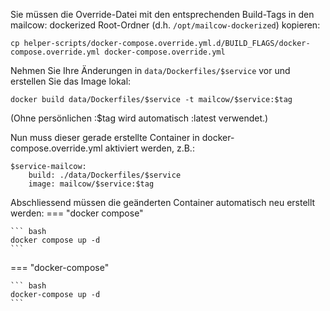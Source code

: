 Sie müssen die Override-Datei mit den entsprechenden Build-Tags in den mailcow: dockerized Root-Ordner (d.h. `/opt/mailcow-dockerized`) kopieren:
```
cp helper-scripts/docker-compose.override.yml.d/BUILD_FLAGS/docker-compose.override.yml docker-compose.override.yml
```


Nehmen Sie Ihre Änderungen in `data/Dockerfiles/$service` vor und erstellen Sie das Image lokal:
```
docker build data/Dockerfiles/$service -t mailcow/$service:$tag
```
(Ohne persönlichen :$tag wird automatisch :latest verwendet.)


Nun muss dieser gerade erstellte Container in docker-compose.override.yml aktiviert werden, z.B.:
```
$service-mailcow:
    build: ./data/Dockerfiles/$service
    image: mailcow/$service:$tag
```


Abschliessend müssen die geänderten Container automatisch neu erstellt werden:
=== "docker compose"

    ``` bash
    docker compose up -d
    ```

=== "docker-compose"

    ``` bash
    docker-compose up -d
    ```
